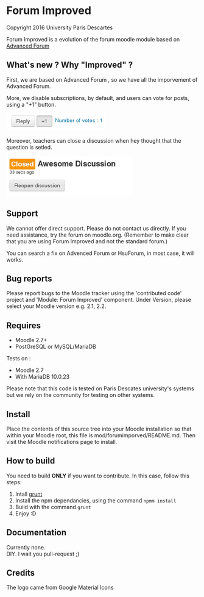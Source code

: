 # Forum Improved

Copyright 2016 University Paris Descartes

Forum Improved is a evolution of the forum moodle module based on [Advanced Forum](https://github.com/moodlerooms/moodle-mod_hsuforum/)


What's new ? Why "Improved" ?
-----------------------------

First, we are based on Advanced Forum , so we have all the imporvement of Advanced Forum.

More, we disable subscriptions, by default, and users can vote for posts, using a "+1" button.

![The +1 button](.readme/+1Btn.png)

Moreover, teachers can close a discussion when hey thought that the question is setled.

![A closed discussion](.readme/closedDiscution.png)


Support
-------

We cannot offer direct support. Please do not contact us directly. If you
need assistance, try the forum on moodle.org. (Remember to make clear
that you are using Forum Improved and not the standard forum.)

You can search a fix on Advenced Forum or HsuForum, in most case, it will works.


Bug reports
-----------

Please report bugs to the Moodle tracker using the 'contributed code' project
and 'Module: Forum Improved' component. Under Version, please select your Moodle
version e.g. 2.1, 2.2.


Requires
--------

* Moodle 2.7+
* PostGreSQL or MySQL/MariaDB

Tests on :
* Moodle 2.7
* With MariaDB 10.0.23

Please note that this code is tested on Paris Descates university's systems but
we rely on the community for testing on other systems.


Install
-------

Place the contents of this source tree into your Moodle installation so that
within your Moodle root, this file is mod/forumimporved/README.md. Then visit the
Moodle notifications page to install.


How to build
------------

You need to build **ONLY** if you want to contribute. In this case, follow this steps:

1. Intall [grunt](http://gruntjs.com/getting-started#installing-the-cli)
2. Install the npm dependancies, using the command `npmm install`
3. Build with the command `grunt`
4. Enjoy :D


Documentation
-------------

Currently none.  
DIY. I wait you pull-request ;)


Credits
-------

The logo came from Google Material Icons
